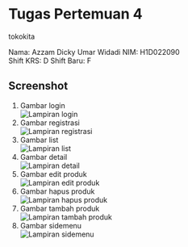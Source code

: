 # Tugas Pertemuan 4
tokokita

Nama: Azzam Dicky Umar Widadi 
NIM: H1D022090  
Shift KRS: D
Shift Baru: F

## Screenshot
1. Gambar login <br>
![Lampiran login](login.png)<br>
2. Gambar registrasi <br>
![Lampiran registrasi](registrasi.png)<br>
3. Gambar list<br>
![Lampiran list](list.png)<br>
4. Gambar detail <br>
![Lampiran detail](detail.png)<br>
5. Gambar edit produk <br>
![Lampiran edit produk](edit.png)<br>
6. Gambar hapus produk <br>
![Lampiran hapus produk](hapus.png)<br>
7. Gambar tambah produk <br>
![Lampiran tambah produk](tambah.png)<br>
8. Gambar sidemenu <br>
![Lampiran sidemenu](sidemenu.png)<br>
